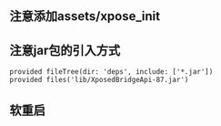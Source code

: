 ## 注意添加assets/xpose_init

## 注意jar包的引入方式


    provided fileTree(dir: 'deps', include: ['*.jar'])
    provided files('lib/XposedBridgeApi-87.jar')
    
## 软重启 
    
